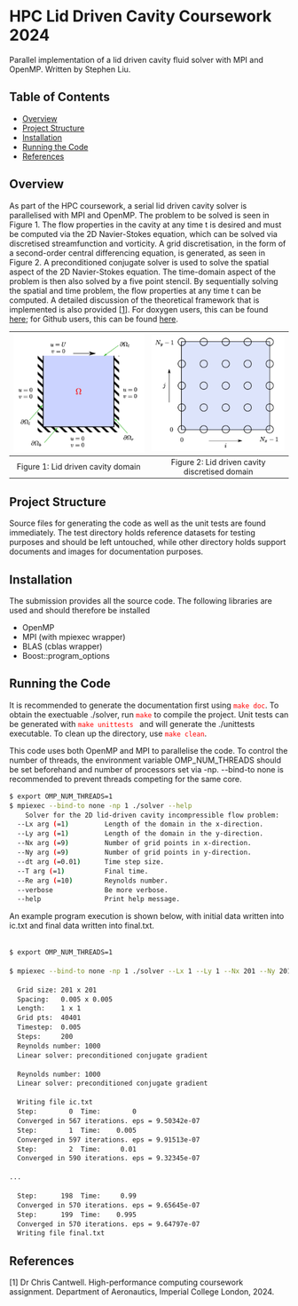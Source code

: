 # HPC Lid Driven Cavity Coursework 2024

Parallel implementation of a lid driven cavity fluid solver with MPI and OpenMP. Written by Stephen Liu.

## Table of Contents

- [Overview](#Overview)
- [Project Structure](#project-structure)
- [Installation](#Installation)
- [Running the Code](#Running-the-Code)
- [References](#references)

## Overview

As part of the HPC coursework, a serial lid driven cavity solver is parallelised with MPI and OpenMP. The problem to be solved is seen in Figure 1. The flow properties in the cavity at any time t is desired and must be computed via the 2D Navier-Stokes equation, which can be solved via discretised streamfunction and vorticity. A grid discretisation, in the form of a second-order central differencing equation, is generated, as seen in Figure 2. A preconditioned conjugate solver is used to solve the spatial aspect of the 2D Navier-Stokes equation. The time-domain aspect of the problem is then also solved by a five point stencil. By sequentially solving the spatial and time problem, the flow properties at any time t can be computed. A detailed discussion of the theoretical framework that is implemented is also provided \[[1](#references)\]. For doxygen users, this can be found [here](assignment.pdf); for Github users, this can be found [here](docs/assignment.pdf).

| ![Figure 1: Lid driven cavity domain](docs/domain.png) | ![Figure 2: Lid driven cavity discretised domain](docs/discreteDomain.png) |
|:--:|:--:|
| Figure 1: Lid driven cavity domain | Figure 2: Lid driven cavity discretised domain |


## Project Structure

Source files for generating the code as well as the unit tests are found immediately. The test directory holds reference datasets for testing purposes and should be left untouched, while other directory holds support documents and images for documentation purposes.

## Installation

The submission provides all the source code. The following libraries are used and should therefore be installed

 - OpenMP
 - MPI (with mpiexec wrapper)
 - BLAS (cblas wrapper)
 - Boost::program_options

## Running the Code

It is recommended to generate the documentation first using <code><span style="color: red;">make doc</span></code>. To obtain the exectuable ./solver, run <code><span style="color: red;">make</span></code>  to compile the project. Unit tests can be generated with <code><span style="color: red;">make unittests </span></code> and will generate the ./unittests executable. To clean up the directory, use <code><span style="color: red;">make clean</span></code>.

This code uses both OpenMP and MPI to parallelise the code. To control the number of threads, the environment variable OMP_NUM_THREADS should be set beforehand and number of processors set via -np. --bind-to none is recommended to prevent threads competing for the same core.

```bash
$ export OMP_NUM_THREADS=1
$ mpiexec --bind-to none -np 1 ./solver --help
    Solver for the 2D lid-driven cavity incompressible flow problem:
  --Lx arg (=1)         Length of the domain in the x-direction.
  --Ly arg (=1)         Length of the domain in the y-direction.
  --Nx arg (=9)         Number of grid points in x-direction.
  --Ny arg (=9)         Number of grid points in y-direction.
  --dt arg (=0.01)      Time step size.
  --T arg (=1)          Final time.
  --Re arg (=10)        Reynolds number.
  --verbose             Be more verbose.
  --help                Print help message.
```

An example program execution is shown below, with initial data written into ic.txt and final data written into final.txt.

```bash

$ export OMP_NUM_THREADS=1

$ mpiexec --bind-to none -np 1 ./solver --Lx 1 --Ly 1 --Nx 201 --Ny 201 --Re 1000 --dt 0.005 --T 1

  Grid size: 201 x 201
  Spacing:   0.005 x 0.005
  Length:    1 x 1
  Grid pts:  40401
  Timestep:  0.005
  Steps:     200
  Reynolds number: 1000
  Linear solver: preconditioned conjugate gradient

  Reynolds number: 1000
  Linear solver: preconditioned conjugate gradient

  Writing file ic.txt
  Step:        0  Time:        0
  Converged in 567 iterations. eps = 9.50342e-07
  Step:        1  Time:    0.005
  Converged in 597 iterations. eps = 9.91513e-07
  Step:        2  Time:     0.01
  Converged in 590 iterations. eps = 9.32345e-07

...

  Step:      198  Time:     0.99
  Converged in 570 iterations. eps = 9.65645e-07
  Step:      199  Time:    0.995
  Converged in 570 iterations. eps = 9.64797e-07
  Writing file final.txt

```

## References

[1] Dr Chris Cantwell. High-performance computing coursework assignment. Department of Aeronautics, Imperial College London, 2024.